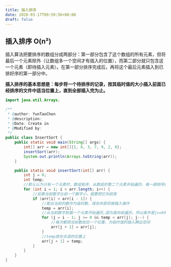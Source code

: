 ```yaml
---
title: 插入排序
date: 2020-03-17T09:59:56+08:00
draft: false
---
```


## 插入排序  O(n²)

插入算法把要排序的数组分成两部分：第一部分包含了这个数组的所有元素，但将最后一个元素除外（让数组多一个空间才有插入的位置），而第二部分就只包含这一个元素（即待插入元素）。在第一部分排序完成后，再将这个最后元素插入到已排好序的第一部分中。

**插入排序的基本思想是：每步将一个待排序的记录，按其临时值的大小插入前面已经排序的文件中适当位置上，直到全部插入完为止。** 

```java
import java.util.Arrays;

/**
 * @author: YunTaoChen
 * @description:
 * @Date: Create in
 * @Modified by:
 */
public class InsertSort {
    public static void main(String[] args) {
        int[] arr = new int[]{1, 6, 3, 7, 9, 2, 0};
        insertSort(arr);
        System.out.println(Arrays.toString(arr));
    }

    public static void insertSort(int[] arr) {
        int j = 0;
        int temp;
        //默认认为只有一个元素时，数组有序，从数组的第二个元素开始遍历，每一趟排序就会有一个元素有序
        for (int i = 1; i < arr.length; i++) {
            //如果当前数字比前一个数字小，就要把它向前放
            if (arr[i] < arr[i - 1]) {
                //取出当前的数作为临时数，保存并即将做插入操作
                temp = arr[i];
                //从当前数字前面一个元素开始遍历,因为是向前遍历，所以条件是j>=0和临时数字小于前面的数字才做操作，否则目前就是顺序排列
                for (j = i - 1; j >= 0 && temp < arr[j]; j--) {
                    //每次都把当前数给后一个位置，为临时值的插入腾出空间
                    arr[j + 1] = arr[j];
                }
                //temp放在合适的位置上
                arr[j + 1] = temp;
            }
        }
    }
}
```

